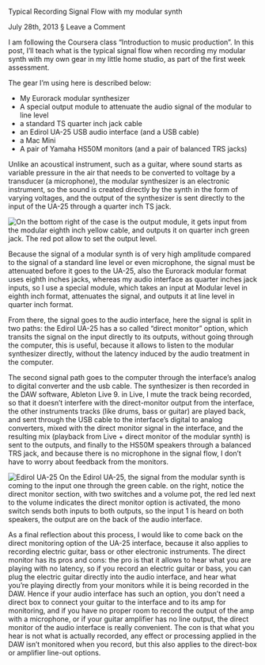 Typical Recording Signal Flow with my modular synth

July 28th, 2013 § Leave a Comment

I am following the Coursera class “Introduction to music production”. In this post, I’ll teach what is the typical signal flow when recording my modular synth with my own gear in my little home studio, as part of the first week assessment.

The gear I’m using here is described below:

* My Eurorack modular synthesizer
* A special output module to attenuate the audio signal of the modular to line level
* a standard TS quarter inch jack cable
* an Edirol UA-25 USB audio interface (and a USB cable)
* a Mac Mini
* A pair of Yamaha HS50M monitors (and a pair of balanced TRS jacks)

Unlike an acoustical instrument, such as a guitar, where sound starts as variable pressure in the air that needs to be converted to voltage by a transducer (a microphone), the modular synthesizer is an electronic instrument, so the sound is created directly by the synth in the form of varying voltages, and the output of the synthesizer is sent directly to the input of the UA-25 through a quarter inch TS jack.

![]()
![On the bottom right of the case is the output module, it gets input from the modular eighth inch yellow cable, and outputs it on quarter inch green jack. The red pot allow to set the output level.]()

Because the signal of a modular synth is of very high amplitude compared to the signal of a standard line level or even microphone, the signal must be attenuated before it goes to the UA-25, also the Eurorack modular format uses eighth inches jacks, whereas my audio interface as quarter inches jack inputs, so I use a special module, which takes an input at Modular level in eighth inch format, attenuates the signal, and outputs it at line level in quarter inch format.

From there, the signal goes to the audio interface, here the signal is split in two paths: the Edirol UA-25 has a so called “direct monitor” option, which transits the signal on the input directly to its outputs, without going through the computer, this is useful, because it allows to listen to the modular synthesizer directly, without the latency induced by the audio treatment in the computer.

The second signal path goes to the computer through the interface’s analog to digital converter and the usb cable. The synthesizer is then recorded in the DAW software, Ableton Live 9. in Live, I mute the track being recorded, so that it doesn’t interfere with the direct-monitor output from the interface, the other instruments tracks (like drums, bass or guitar) are played back, and sent through the USB cable to the interface’s digital to analog converters, mixed with the direct monitor signal in the interface, and the resulting mix (playback from Live + direct monitor of the modular synth) is sent to the outputs, and finally to the HS50M speakers through a balanced TRS jack, and because there is no microphone in the signal flow, I don’t have to worry about feedback from the monitors.

![Edirol UA-25]()
On the Edirol UA-25, the signal from the modular synth is coming to the input one through the green cable. on the right, notice the direct monitor section, with two switches and a volume pot, the red led next to the volume indicates the direct monitor option is activated, the mono switch sends both inputs to both outputs, so the input 1 is heard on both speakers, the output are on the back of the audio interface.

As a final reflection about this process, I would like to come back on the direct monitoring option of the UA-25 interface, because it also applies to recording electric guitar, bass or other electronic instruments. The direct monitor has its pros and cons: the pro is that it allows to hear what you are playing with no latency, so if you record an electric guitar or bass, you can plug the electric guitar directly into the audio interface, and hear what you’re playing directly from your monitors while it is being recorded in the DAW. Hence if your audio interface has such an option, you don’t need a direct box to connect your guitar to the interface and to its amp for monitoring, and if you have no proper room to record the output of the amp with a microphone, or if your guitar amplifier has no line output, the direct monitor of the audio interface is really convenient. The con is that what you hear is not what is actually recorded, any effect or processing applied in the DAW isn’t monitored when you record, but this also applies to the direct-box or amplifier line-out options.